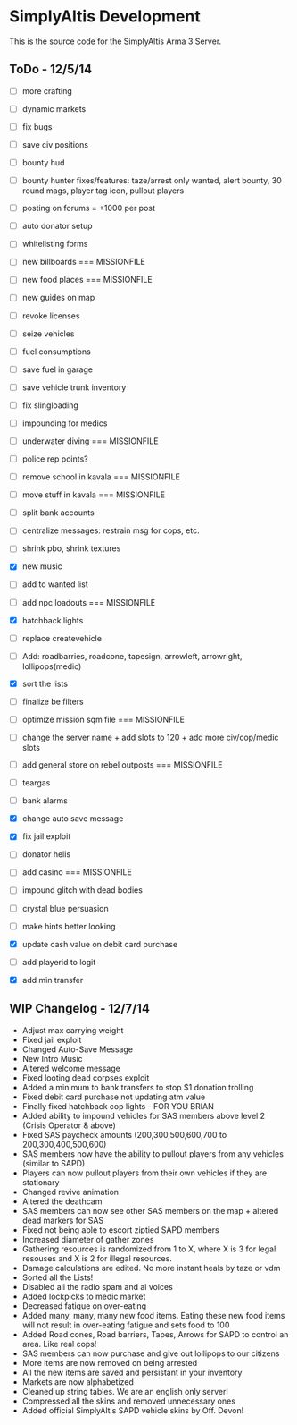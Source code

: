 SimplyAltis Development
======
This is the source code for the SimplyAltis Arma 3 Server.

ToDo - 12/5/14
------
- [ ] more crafting
- [ ] dynamic markets
- [ ] fix bugs
- [ ] save civ positions
- [ ] bounty hud
- [ ] bounty hunter fixes/features: taze/arrest only wanted, alert bounty, 30 round mags, player tag icon, pullout players
- [ ] posting on forums = +1000 per post
- [ ] auto donator setup
- [ ] whitelisting forms
- [ ] new billboards === MISSIONFILE
- [ ] new food places === MISSIONFILE
- [ ] new guides on map
- [ ] revoke licenses
- [ ] seize vehicles
- [ ] fuel consumptions
- [ ] save fuel in garage
- [ ] save vehicle trunk inventory
- [ ] fix slingloading
- [ ] impounding for medics
- [ ] underwater diving === MISSIONFILE
- [ ] police rep points?
- [ ] remove school in kavala === MISSIONFILE
- [ ] move stuff in kavala === MISSIONFILE
- [ ] split bank accounts
- [ ] centralize messages: restrain msg for cops, etc.
- [ ] shrink pbo, shrink textures
- [x] new music
- [ ] add to wanted list
- [ ] add npc loadouts === MISSIONFILE
- [x] hatchback lights
- [ ] replace createvehicle
- [ ] Add: roadbarries, roadcone, tapesign, arrowleft, arrowright, lollipops(medic)
- [x] sort the lists
- [ ] finalize be filters
- [ ] optimize mission sqm file === MISSIONFILE
- [ ] change the server name + add slots to 120 + add more civ/cop/medic slots
- [ ] add general store on rebel outposts === MISSIONFILE
- [ ] teargas
- [ ] bank alarms
- [x] change auto save message
- [x] fix jail exploit
- [ ] donator helis
- [ ] add casino === MISSIONFILE
- [ ] impound glitch with dead bodies
- [ ] crystal blue persuasion
- [ ] make hints better looking
- [x] update cash value on debit card purchase
- [ ] add playerid to logit
- [x] add min transfer



WIP Changelog - 12/7/14
------
- Adjust max carrying weight
- Fixed jail exploit
- Changed Auto-Save Message
- New Intro Music
- Altered welcome message
- Fixed looting dead corpses exploit
- Added a minimum to bank transfers to stop $1 donation trolling
- Fixed debit card purchase not updating atm value
- Finally fixed hatchback cop lights - FOR YOU BRIAN
- Added ability to impound vehicles for SAS members above level 2 (Crisis Operator & above)
- Fixed SAS paycheck amounts (200,300,500,600,700 to 200,300,400,500,600)
- SAS members now have the ability to pullout players from any vehicles (similar to SAPD)
- Players can now pullout players from their own vehicles if they are stationary
- Changed revive animation
- Altered the deathcam
- SAS members can now see other SAS members on the map + altered dead markers for SAS
- Fixed not being able to escort ziptied SAPD members
- Increased diameter of gather zones
- Gathering resources is randomized from 1 to X, where X is 3 for legal resouses and X is 2 for illegal resources.
- Damage calculations are edited. No more instant heals by taze or vdm
- Sorted all the Lists!
- Disabled all the radio spam and ai voices
- Added lockpicks to medic market
- Decreased fatigue on over-eating
- Added many, many, many new food items. Eating these new food items will not result in over-eating fatigue and sets food to 100
- Added Road cones, Road barriers, Tapes, Arrows for SAPD to control an area. Like real cops!
- SAS members can now purchase and give out lollipops to our citizens
- More items are now removed on being arrested
- All the new items are saved and persistant in your inventory
- Markets are now alphabetized
- Cleaned up string tables. We are an english only server!
- Compressed all the skins and removed unnecessary ones
- Added official SimplyAltis SAPD vehicle skins by Off. Devon!